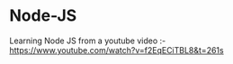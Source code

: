 # Node-JS
Learning Node JS from a youtube video :- https://www.youtube.com/watch?v=f2EqECiTBL8&t=261s
